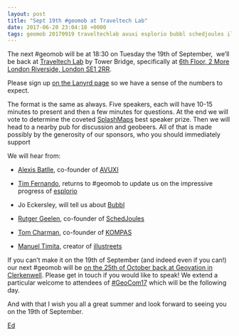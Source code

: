 ```yaml
--- 
layout: post
title: "Sept 19th #geomob at Traveltech Lab"
date: 2017-06-20 23:04:18 +0000
tags: geomob 20170919 traveltechlab avuxi esplorio bubbl schedjoules illustreets
---
```

The next #geomob will be at 18:30 on Tuesday the 19th of September,  we’ll be back at [Traveltech Lab](http://thetrampery.com/workspaces/traveltech-lab/) by Tower Bridge, specifically at [6th Floor, 2 More London Riverside, London SE1 2RR](http://www.openstreetmap.org/?mlat=51.505232602357864&mlon=-0.08056014776229858#map=17/51.50523/-0.08056). 

Please sign up [on the Lanyrd page](http://lanyrd.com/2017/geomob-september/) so we have a sense of the numbers to expect.   

The format is the same as always. Five speakers, each will have 10-15 minutes to present and then a few minutes for questions. At the end we will vote to determine the coveted [SplashMaps](http://www.splash-maps.com/) best speaker prize. Then we will head to a nearby pub for discussion and geobeers. All of that is made possibly by the generosity of our sponsors, who you should immediately support 

We will hear from:

*   [Alexis Batlle](https://twitter.com/AlexisBatlle), co-founder of [AVUXI](http://www.avuxi.com/)  

*   [Tim Fernando](https://twitter.com/timfernando), returns to #geomob to update us on the impressive progress of [esplorio](https://esplor.io/)
*   Jo Eckersley, will tell us about [Bubbl](http://bubbl.tech/)
*   [Rutger Geelen](https://twitter.com/rutgergeelen), co-founder of [SchedJoules](https://www.schedjoules.com/) 
*   [Tom Charman](https://twitter.com/CharmanTom), co-founder of [KOMPAS](https://www.kompasapp.com/)
*   [Manuel Timita](https://twitter.com/manueltimita), creator of [illustreets](http://illustreets.com/) 

If you can’t make it on the 19th of September (and indeed even if you can!) our next #geomob will be [on the 25th of October back at Geovation in Clerkenwell](https://geomob-october-2017.confetti.events/). Please get in touch if you would like to speak! We extend a particular welcome to attendees of [#GeoCom17](http://www.agi.org.uk/events/calendar/geocom17) which will be the following day. 

And with that I wish you all a great summer and look forward to seeing you on the 19th of September.

[Ed](https://twitter.com/freyfogle)